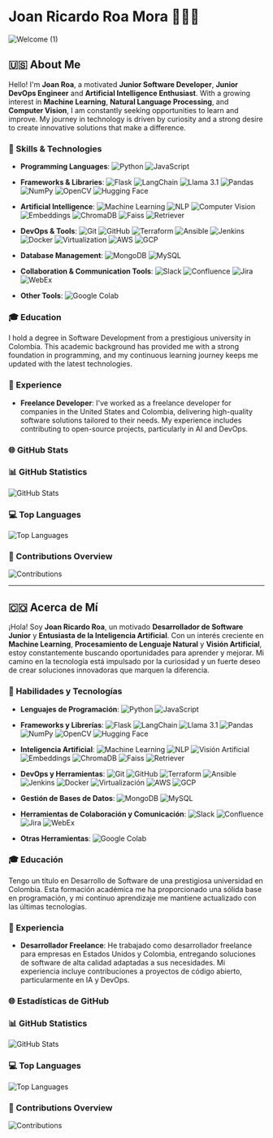 # Joan Ricardo Roa Mora 👋👋👋

![Welcome (1)](https://github.com/user-attachments/assets/0bea85be-af64-49d4-b5e3-2044283cc4ab)



## 🇺🇸 About Me

Hello! I'm **Joan Roa**, a motivated **Junior Software Developer**, **Junior DevOps Engineer** and **Artificial Intelligence Enthusiast**. With a growing interest in **Machine Learning**, **Natural Language Processing**, and **Computer Vision**, I am constantly seeking opportunities to learn and improve. My journey in technology is driven by curiosity and a strong desire to create innovative solutions that make a difference.

### 🔧 Skills & Technologies

- **Programming Languages**:
  ![Python](https://img.shields.io/badge/Python-3776AB?style=for-the-badge&logo=python&logoColor=white)
  ![JavaScript](https://img.shields.io/badge/JavaScript-F7DF1E?style=for-the-badge&logo=javascript&logoColor=black)

- **Frameworks & Libraries**:
  ![Flask](https://img.shields.io/badge/Flask-000000?style=for-the-badge&logo=flask&logoColor=white)
  ![LangChain](https://img.shields.io/badge/LangChain-FF5733?style=for-the-badge&logo=data:image/svg+xml;base64,...)
  ![Llama 3.1](https://img.shields.io/badge/Llama%203.1-FF5733?style=for-the-badge&logo=data:image/svg+xml;base64,...)
  ![Pandas](https://img.shields.io/badge/Pandas-150458?style=for-the-badge&logo=pandas&logoColor=white)
  ![NumPy](https://img.shields.io/badge/NumPy-013243?style=for-the-badge&logo=numpy&logoColor=white)
  ![OpenCV](https://img.shields.io/badge/OpenCV-5C3EE8?style=for-the-badge&logo=opencv&logoColor=white)
  ![Hugging Face](https://img.shields.io/badge/Hugging%20Face-FF5733?style=for-the-badge&logo=data:image/svg+xml;base64,...)
  
- **Artificial Intelligence**:
  ![Machine Learning](https://img.shields.io/badge/Machine%20Learning-0769AD?style=for-the-badge&logo=data:image/svg+xml;base64,...)
  ![NLP](https://img.shields.io/badge/NLP-00599C?style=for-the-badge&logo=data:image/svg+xml;base64,...)
  ![Computer Vision](https://img.shields.io/badge/Computer%20Vision-5C3EE8?style=for-the-badge&logo=data:image/svg+xml;base64,...)
  ![Embeddings](https://img.shields.io/badge/Embeddings-FF5733?style=for-the-badge&logo=data:image/svg+xml;base64,...)
  ![ChromaDB](https://img.shields.io/badge/ChromaDB-FF5733?style=for-the-badge&logo=data:image/svg+xml;base64,...)
  ![Faiss](https://img.shields.io/badge/Faiss-FF5733?style=for-the-badge&logo=data:image/svg+xml;base64,...)
  ![Retriever](https://img.shields.io/badge/Retriever-FF5733?style=for-the-badge&logo=data:image/svg+xml;base64,...)

- **DevOps & Tools**:
  ![Git](https://img.shields.io/badge/Git-F05032?style=for-the-badge&logo=git&logoColor=white)
  ![GitHub](https://img.shields.io/badge/GitHub-181717?style=for-the-badge&logo=github&logoColor=white)
  ![Terraform](https://img.shields.io/badge/Terraform-623CE4?style=for-the-badge&logo=terraform&logoColor=white)
  ![Ansible](https://img.shields.io/badge/Ansible-EE0000?style=for-the-badge&logo=ansible&logoColor=white)
  ![Jenkins](https://img.shields.io/badge/Jenkins-D24939?style=for-the-badge&logo=jenkins&logoColor=white)
  ![Docker](https://img.shields.io/badge/Docker-2496ED?style=for-the-badge&logo=docker&logoColor=white)
  ![Virtualization](https://img.shields.io/badge/Virtualization-FF5733?style=for-the-badge&logo=data:image/svg+xml;base64,...)
  ![AWS](https://img.shields.io/badge/AWS-232F3E?style=for-the-badge&logo=amazon-aws&logoColor=white)
  ![GCP](https://img.shields.io/badge/GCP-4285F4?style=for-the-badge&logo=google-cloud&logoColor=white)

- **Database Management**:
  ![MongoDB](https://img.shields.io/badge/MongoDB-47A248?style=for-the-badge&logo=mongodb&logoColor=white)
  ![MySQL](https://img.shields.io/badge/MySQL-4479A1?style=for-the-badge&logo=mysql&logoColor=white)

- **Collaboration & Communication Tools**:
  ![Slack](https://img.shields.io/badge/Slack-4A154B?style=for-the-badge&logo=slack&logoColor=white)
  ![Confluence](https://img.shields.io/badge/Confluence-172B4D?style=for-the-badge&logo=confluence&logoColor=white)
  ![Jira](https://img.shields.io/badge/Jira-0052CC?style=for-the-badge&logo=jira&logoColor=white)
  ![WebEx](https://img.shields.io/badge/WebEx-008CC9?style=for-the-badge&logo=webex&logoColor=white)

- **Other Tools**:
  ![Google Colab](https://img.shields.io/badge/Google%20Colab-F9AB00?style=for-the-badge&logo=google-colab&logoColor=white)

### 🎓 Education

I hold a degree in Software Development from a prestigious university in Colombia. This academic background has provided me with a strong foundation in programming, and my continuous learning journey keeps me updated with the latest technologies.

### 💼 Experience

- **Freelance Developer**: I've worked as a freelance developer for companies in the United States and Colombia, delivering high-quality software solutions tailored to their needs. My experience includes contributing to open-source projects, particularly in AI and DevOps.

### 🌐 GitHub Stats

### 📊 GitHub Statistics
![GitHub Stats](https://github-readme-stats.vercel.app/api?username=joanroamora&show_icons=true&theme=radical)

### 💻 Top Languages
![Top Languages](https://github-readme-stats.vercel.app/api/top-langs/?username=joanroamora&layout=compact&theme=radical)

### 🚀 Contributions Overview
![Contributions](https://github-readme-streak-stats.herokuapp.com/?user=joanroamora&theme=radical)

---

## 🇨🇴 Acerca de Mí

¡Hola! Soy **Joan Ricardo Roa**, un motivado **Desarrollador de Software Junior** y **Entusiasta de la Inteligencia Artificial**. Con un interés creciente en **Machine Learning**, **Procesamiento de Lenguaje Natural** y **Visión Artificial**, estoy constantemente buscando oportunidades para aprender y mejorar. Mi camino en la tecnología está impulsado por la curiosidad y un fuerte deseo de crear soluciones innovadoras que marquen la diferencia.

### 🔧 Habilidades y Tecnologías

- **Lenguajes de Programación**:
  ![Python](https://img.shields.io/badge/Python-3776AB?style=for-the-badge&logo=python&logoColor=white)
  ![JavaScript](https://img.shields.io/badge/JavaScript-F7DF1E?style=for-the-badge&logo=javascript&logoColor=black)

- **Frameworks y Librerías**:
  ![Flask](https://img.shields.io/badge/Flask-000000?style=for-the-badge&logo=flask&logoColor=white)
  ![LangChain](https://img.shields.io/badge/LangChain-FF5733?style=for-the-badge&logo=data:image/svg+xml;base64,...)
  ![Llama 3.1](https://img.shields.io/badge/Llama%203.1-FF5733?style=for-the-badge&logo=data:image/svg+xml;base64,...)
  ![Pandas](https://img.shields.io/badge/Pandas-150458?style=for-the-badge&logo=pandas&logoColor=white)
  ![NumPy](https://img.shields.io/badge/NumPy-013243?style=for-the-badge&logo=numpy&logoColor=white)
  ![OpenCV](https://img.shields.io/badge/OpenCV-5C3EE8?style=for-the-badge&logo=opencv&logoColor=white)
  ![Hugging Face](https://img.shields.io/badge/Hugging%20Face-FF5733?style=for-the-badge&logo=data:image/svg+xml;base64,...)

- **Inteligencia Artificial**:
  ![Machine Learning](https://img.shields.io/badge/Machine%20Learning-0769AD?style=for-the-badge&logo=data:image/svg+xml;base64,...)
  ![NLP](https://img.shields.io/badge/NLP-00599C?style=for-the-badge&logo=data:image/svg+xml;base64,...)
  ![Visión Artificial](https://img.shields.io/badge/Visión%20Artificial-5C3EE8?style=for-the-badge&logo=data:image/svg+xml;base64,...)
  ![Embeddings](https://img.shields.io/badge/Embeddings-FF5733?style=for-the-badge&logo=data:image/svg+xml;base64,...)
  ![ChromaDB](https://img.shields.io/badge/ChromaDB-FF5733?style=for-the-badge&logo=data:image/svg+xml;base64,...)
  ![Faiss](https://img.shields.io/badge/Faiss-FF5733?style=for-the-badge&logo=data:image/svg+xml;base64,...)
  ![Retriever](https://img.shields.io/badge/Retriever-FF5733?style=for-the-badge&logo=data:image/svg+xml;base64,...)

- **DevOps y Herramientas**:
  ![Git](https://img.shields.io/badge/Git-F05032?style=for-the-badge&logo=git&logoColor=white)
  ![GitHub](https://img.shields.io/badge/GitHub-181717?style=for-the-badge&logo=github&logoColor=white)
  ![Terraform](https://img.shields.io/badge/Terraform-623CE4?style=for-the-badge&logo=terraform&logoColor=white)
  ![Ansible](https://img.shields.io/badge/Ansible-EE0000?style=for-the-badge&logo=ansible&logoColor=white)
  ![Jenkins](https://img.shields.io/badge/Jenkins-D24939?style=for-the-badge&logo=jenkins&logoColor=white)
  ![Docker](https://img.shields.io/badge/Docker-2496ED?style=for-the-badge&logo=docker&logoColor=white)
  ![Virtualización](https://img.shields.io/badge/Virtualización-FF5733?style=for-the-badge&logo=data:image/svg+xml;base64,...)
  ![AWS](https://img.shields.io/badge/AWS-232F3E?style=for-the-badge&logo=amazon-aws&logoColor=white)
  ![GCP](https://img.shields.io/badge/GCP-4285F4?style=for-the-badge&logo=google-cloud&logoColor=white)

- **Gestión de Bases de Datos**:
  ![MongoDB](https://img.shields.io/badge/MongoDB-47A248?style=for-the-badge&logo=mongodb&logoColor=white)
  ![MySQL](https://img.shields.io/badge/MySQL-4479A1?style=for-the-badge&logo=mysql&logoColor=white)

- **Herramientas de Colaboración y Comunicación**:
  ![Slack](https://img.shields.io/badge/Slack-4A154B?style=for-the-badge&logo=slack&logoColor=white)
  ![Confluence](https://img.shields.io/badge/Confluence-172B4D?style=for-the-badge&logo=confluence&logoColor=white)
  ![Jira](https://img.shields.io/badge/Jira-0052CC?style=for-the-badge&logo=jira&logoColor=white)
  ![WebEx](https://img.shields.io/badge/WebEx-008CC9?style=for-the-badge&logo=webex&logoColor=white)

- **Otras Herramientas**:
  ![Google Colab](https://img.shields.io/badge/Google%20Colab-F9AB00?style=for-the-badge&logo=google-colab&logoColor=white)

### 🎓 Educación

Tengo un título en Desarrollo de Software de una prestigiosa universidad en Colombia. Esta formación académica me ha proporcionado una sólida base en programación, y mi continuo aprendizaje me mantiene actualizado con las últimas tecnologías.

### 💼 Experiencia

- **Desarrollador Freelance**: He trabajado como desarrollador freelance para empresas en Estados Unidos y Colombia, entregando soluciones de software de alta calidad adaptadas a sus necesidades. Mi experiencia incluye contribuciones a proyectos de código abierto, particularmente en IA y DevOps.

### 🌐 Estadísticas de GitHub

### 📊 GitHub Statistics
![GitHub Stats](https://github-readme-stats.vercel.app/api?username=joanroamora&show_icons=true&theme=radical)

### 💻 Top Languages
![Top Languages](https://github-readme-stats.vercel.app/api/top-langs/?username=joanroamora&layout=compact&theme=radical)

### 🚀 Contributions Overview
![Contributions](https://github-readme-streak-stats.herokuapp.com/?user=joanroamora&theme=radical)
